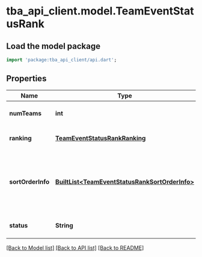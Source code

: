 # tba_api_client.model.TeamEventStatusRank

## Load the model package
```dart
import 'package:tba_api_client/api.dart';
```

## Properties
Name | Type | Description | Notes
------------ | ------------- | ------------- | -------------
**numTeams** | **int** | Number of teams ranked. | [optional] [default to null]
**ranking** | [**TeamEventStatusRankRanking**](TeamEventStatusRankRanking.md) |  | [optional] [default to null]
**sortOrderInfo** | [**BuiltList&lt;TeamEventStatusRankSortOrderInfo&gt;**](TeamEventStatusRankSortOrderInfo.md) | Ordered list of names corresponding to the elements of the &#x60;sort_orders&#x60; array. | [optional] [default to const []]
**status** | **String** |  | [optional] [default to null]

[[Back to Model list]](../README.md#documentation-for-models) [[Back to API list]](../README.md#documentation-for-api-endpoints) [[Back to README]](../README.md)


